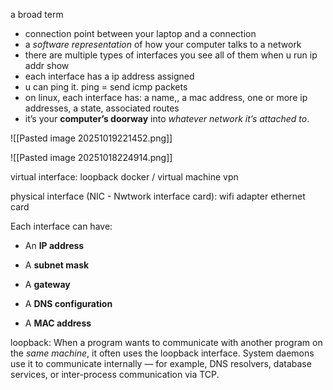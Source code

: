 a broad term
- connection point between your laptop and a connection
- a _software representation_ of how your computer talks to a network
- there are multiple types of interfaces
you see all of them when u run ip addr show
- each interface has a ip address assigned
- u can ping it. ping = send icmp packets
- on linux, each interface has: a name,, a mac address, one or more ip addresses, a state, associated routes
- it’s your **computer’s doorway** into _whatever network it’s attached to_.

![[Pasted image 20251019221452.png]]

![[Pasted image 20251018224914.png]]

virtual interface:
loopback
docker / virtual machine
vpn


physical interface (NIC - Nwtwork interface card):
wifi adapter
ethernet card





Each interface can have:

- An **IP address**
    
- A **subnet mask**
    
- A **gateway**
    
- A **DNS configuration**
    
- A **MAC address**



loopback:
When a program wants to communicate with another program on the _same machine_, it often uses the loopback interface.
System daemons use it to communicate internally — for example, DNS resolvers, database services, or inter-process communication via TCP.

